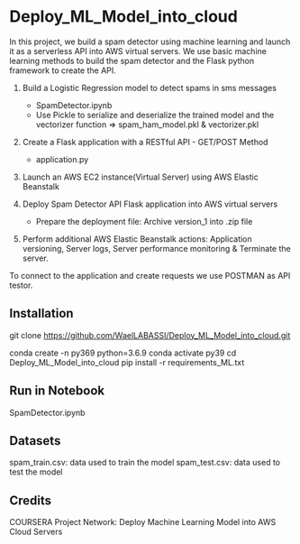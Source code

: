 # Deploy_ML_Model_into_cloud

In this project, we build a spam detector using machine learning and launch it as a serverless API into AWS virtual servers.
We use basic machine learning methods to build the spam detector and the Flask python framework to create the API.


1. Build a Logistic Regression model to detect spams in sms messages
    - SpamDetector.ipynb
    - Use Pickle to serialize and deserialize the trained model and the vectorizer function
      => spam_ham_model.pkl & vectorizer.pkl

2. Create a Flask application with a RESTful API - GET/POST Method
    - application.py  

3. Launch an AWS EC2 instance(Virtual Server) using AWS Elastic Beanstalk

4. Deploy Spam Detector API Flask application into AWS virtual servers
    - Prepare the deployment file: Archive version_1 into .zip file

5. Perform additional AWS Elastic Beanstalk actions: Application versioning, Server logs, Server performance monitoring & Terminate the server.

To connect to the application and create requests we use POSTMAN as API testor.

## Installation
git clone https://github.com/WaelLABASSI/Deploy_ML_Model_into_cloud.git

conda create -n py369 python=3.6.9
conda activate py39
cd Deploy_ML_Model_into_cloud
pip install -r requirements_ML.txt

## Run in Notebook
SpamDetector.ipynb

## Datasets
spam_train.csv: data used to train the model
spam_test.csv: data used to test the model


## Credits
COURSERA Project Network: Deploy Machine Learning Model into AWS Cloud Servers
